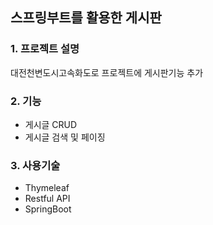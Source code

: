 ## 스프링부트를 활용한 게시판
### 1. 프로젝트 설명
대전천변도시고속화도로 프로젝트에 게시판기능 추가

### 2. 기능
- 게시글 CRUD
- 게시글 검색 및 페이징
  
### 3. 사용기술
- Thymeleaf
- Restful API
- SpringBoot
